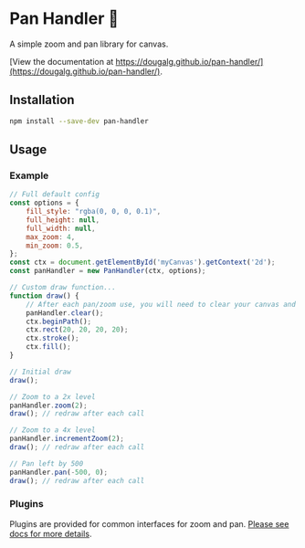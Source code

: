 # Pan Handler 🥘

A simple zoom and pan library for canvas.

[View the documentation at https://dougalg.github.io/pan-handler/](https://dougalg.github.io/pan-handler/).

## Installation

```sh
npm install --save-dev pan-handler
```

## Usage

### Example

```js
// Full default config
const options = {
	fill_style: "rgba(0, 0, 0, 0.1)",
	full_height: null,
	full_width: null,
	max_zoom: 4,
	min_zoom: 0.5,
};
const ctx = document.getElementById('myCanvas').getContext('2d');
const panHandler = new PanHandler(ctx, options);

// Custom draw function...
function draw() {
	// After each pan/zoom use, you will need to clear your canvas and draw it again
	panHandler.clear();
	ctx.beginPath();
	ctx.rect(20, 20, 20, 20);
	ctx.stroke();
	ctx.fill();
}

// Initial draw
draw();

// Zoom to a 2x level
panHandler.zoom(2);
draw(); // redraw after each call

// Zoom to a 4x level
panHandler.incrementZoom(2);
draw(); // redraw after each call

// Pan left by 500
panHandler.pan(-500, 0);
draw(); // redraw after each call
```

### Plugins

Plugins are provided for common interfaces for zoom and pan. [Please see docs for more details](https://dougalg.github.io/pan-handler/).

